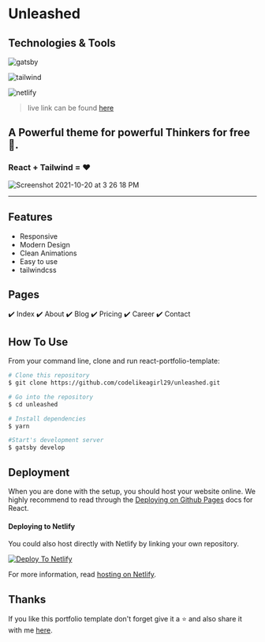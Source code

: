 # Unleashed

## Technologies & Tools

![gatsby](https://img.shields.io/badge/Gatsby-663399?style=for-the-badge&logo=gatsby&logoColor=white)

![tailwind](https://img.shields.io/badge/Tailwind_CSS-38B2AC?style=for-the-badge&logo=tailwind-css&logoColor=white)

![netlify](	https://img.shields.io/badge/Netlify-00C7B7?style=for-the-badge&logo=netlify&logoColor=white)

> live link can be found [here](https://unleashed-dog-blog.netlify.app/)

## A Powerful theme for powerful Thinkers for free 💸.
### React + Tailwind = ❤️

![Screenshot 2021-10-20 at 3 26 18 PM](https://res.cloudinary.com/codelikeagirl29/image/upload/v1702397613/unleashed-dog-blog-netlify-app_lrgovs.png)

---

## Features
- Responsive
- Modern Design
- Clean Animations
- Easy to use
- tailwindcss


## Pages
✔️ Index
✔️ About
✔️ Blog
✔️ Pricing
✔️ Career
✔️ Contact

## How To Use 

From your command line, clone and run react-portfolio-template:

```bash
# Clone this repository
$ git clone https://github.com/codelikeagirl29/unleashed.git

# Go into the repository
$ cd unleashed

# Install dependencies
$ yarn

#Start's development server
$ gatsby develop
```

## Deployment
When you are done with the setup, you should host your website online.
We highly recommend to read through the [Deploying on Github Pages](https://create-react-app.dev/docs/deployment/#github-pages) docs for React.

#### Deploying to Netlify

You could also host directly with Netlify by linking your own repository.

[![Deploy To Netlify](https://www.netlify.com/img/deploy/button.svg)](https://app.netlify.com/start/deploy?repository=https://github.com/codelikeagirl29/unleashed)

For more information, read [hosting on Netlify](https://create-react-app.dev/docs/deployment/#netlify).


## Thanks
If you like this portfolio template don't forget give it a ⭐ and also share it with me [here](mailto:lindseykdev@gmail.com).

